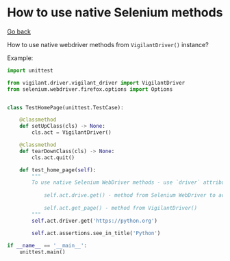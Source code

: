 # How to use native Selenium methods
[Go back](index.md)

How to use native webdriver methods from `VigilantDriver()` instance?

Example:
```python
import unittest

from vigilant.driver.vigilant_driver import VigilantDriver
from selenium.webdriver.firefox.options import Options


class TestHomePage(unittest.TestCase):

    @classmethod
    def setUpClass(cls) -> None:
        cls.act = VigilantDriver()

    @classmethod
    def tearDownClass(cls) -> None:
        cls.act.quit()

    def test_home_page(self):
        """
        To use native Selenium WebDriver methods - use `driver` attribute
            
            self.act.drive.get() - method from Selenium WebDriver to access page
            
            self.act.get_page() - method from VigilantDriver()
        """
        self.act.driver.get('https://python.org')
        
        self.act.assertions.see_in_title('Python')  

if __name__ == '__main__':
    unittest.main()
```
